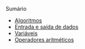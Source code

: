 Sumário 
* [Algoritmos](https://github.com/ect-info/material-didatico/blob/master/apostila/algoritmos.md)
* [Entrada e saída de dados](https://github.com/ect-info/material-didatico/blob/master/apostila/entrada-saida.md) 
* [Variáveis](https://github.com/ect-info/material-didatico/blob/master/apostila/variaveis_expressoes.md) 
* [Operadores aritméticos](https://github.com/ect-info/material-didatico/blob/master/apostila/operadores-aritmeticos.md)
